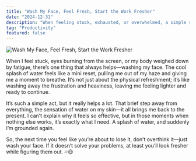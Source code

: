 ```yaml
---
title: "Wash My Face, Feel Fresh, Start the Work Fresher"
date: "2024-12-31"
description: "When feeling stuck, exhausted, or overwhelmed, a simple splash of water can make all the difference. Washing my face helps me reset, refresh, and push through, even on the toughest days."
tag: "Productivity"
featured: false
---
```


<img src="/images/blog/wash-my-face-feel-fresh-start-the-work-fresher.jpg" alt="Wash My Face, Feel Fresh, Start the Work Fresher" />

When I feel stuck, eyes burning from the screen, or my body weighed down by fatigue, there’s one thing that always helps—washing my face. The cool splash of water feels like a mini reset, pulling me out of my haze and giving me a moment to breathe. It’s not just about the physical refreshment; it’s like washing away the frustration and heaviness, leaving me feeling lighter and ready to continue.

It’s such a simple act, but it really helps a lot. That brief step away from everything, the sensation of water on my skin—it all brings me back to the present. I can’t explain why it feels so effective, but in those moments when nothing else works, it’s exactly what I need. A splash of water, and suddenly I’m grounded again.

So, the next time you feel like you’re about to lose it, don’t overthink it—just wash your face. If it doesn’t solve your problems, at least you’ll look fresher while figuring them out. 💦😌
